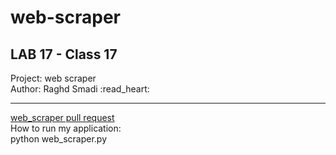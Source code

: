 ﻿# web-scraper
## LAB 17 - Class 17
Project: web scraper <br>
Author: Raghd Smadi :read_heart:

********************************************************

[web_scraper pull request](https://github.com/Raghdsmadi/web-scraper/pull/2) <br>
How to run my application: <br>
python web_scraper.py <br>
